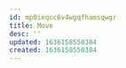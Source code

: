 ```yaml
---
id: mp0ieqcc6v4wgqfhamsqwgr
title: Move
desc: ''
updated: 1636158550384
created: 1636158550384
---
```



